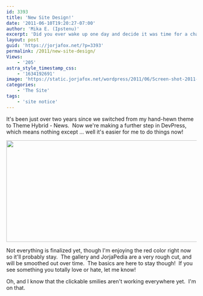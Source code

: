 ```yaml
---
id: 3393
title: 'New Site Design!'
date: '2011-06-10T19:20:27-07:00'
author: 'Mika E. (Ipstenu)'
excerpt: 'Did you ever wake up one day and decide it was time for a change?  Don''t worry, you''re not the only one.  JFO has gone through a metamorphosis.  Hope you like it!'
layout: post
guid: 'https://jorjafox.net/?p=3393'
permalink: /2011/new-site-design/
Views:
    - '205'
astra_style_timestamp_css:
    - '1634192691'
image: 'https://static.jorjafox.net/wordpress/2011/06/Screen-shot-2011-06-10-at-10-Jun-7.15.15-PM.png'
categories:
    - 'The Site'
tags:
    - 'site notice'
---
```


It's been just over two years since we switched from my hand-hewn theme to Theme Hybrid - News.  Now we're making a further step in DevPress, which means nothing except ... well it's easier for me to do things now!

<a rel="attachment wp-att-3394" href="https://jorjafox.net/2011/new-site-design/screen-shot-2011-06-10-at-10-jun-7-15-15-pm/"><img class="aligncenter size-full wp-image-3394" title="Screen shot 2011-06-10 at  10 Jun - 7.15.15 PM" src="//static.jorjafox.net/wordpress/2011/06/Screen-shot-2011-06-10-at-10-Jun-7.15.15-PM.png" alt="" width="636" height="269" /></a>

Not everything is finalized yet, though I'm enjoying the red color right now so it'll probably stay.  The gallery and JorjaPedia are a very rough cut, and will be smoothed out over time.  The basics are here to stay though!  If you see something you totally love or hate, let me know!

Oh, and I know that the clickable smilies aren't working everywhere yet.  I'm on that.